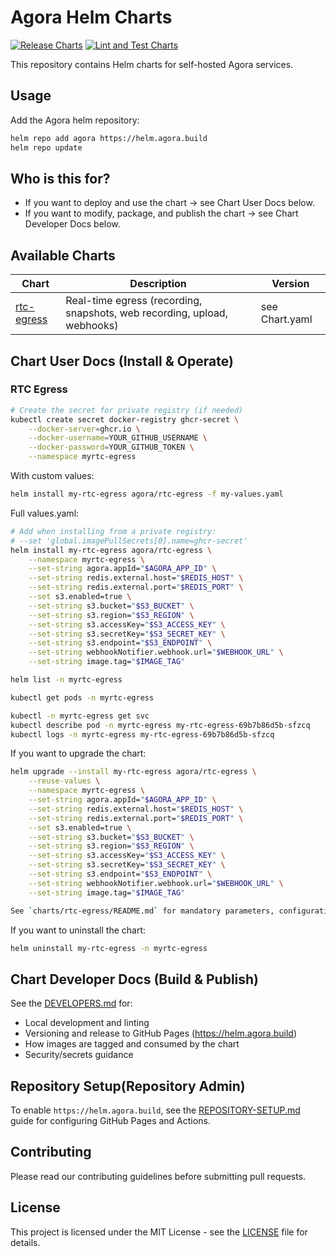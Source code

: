 # Agora Helm Charts

[![Release Charts](https://github.com/AgoraIO/helm-charts/actions/workflows/release.yml/badge.svg)](https://github.com/AgoraIO/helm-charts/actions/workflows/release.yml)
[![Lint and Test Charts](https://github.com/AgoraIO/helm-charts/actions/workflows/lint-test.yml/badge.svg)](https://github.com/AgoraIO/helm-charts/actions/workflows/lint-test.yml)

This repository contains Helm charts for self-hosted Agora services.

## Usage

Add the Agora helm repository:

```bash
helm repo add agora https://helm.agora.build
helm repo update
```

## Who is this for?

- If you want to deploy and use the chart → see Chart User Docs below.
- If you want to modify, package, and publish the chart → see Chart Developer Docs below.

## Available Charts

| Chart | Description | Version |
|-------|-------------|---------|
| [rtc-egress](./charts/rtc-egress) | Real-time egress (recording, snapshots, web recording, upload, webhooks) | see Chart.yaml |

## Chart User Docs (Install & Operate)

### RTC Egress

```bash
# Create the secret for private registry (if needed)
kubectl create secret docker-registry ghcr-secret \
    --docker-server=ghcr.io \
    --docker-username=YOUR_GITHUB_USERNAME \
    --docker-password=YOUR_GITHUB_TOKEN \
    --namespace myrtc-egress
```

With custom values:

```bash
helm install my-rtc-egress agora/rtc-egress -f my-values.yaml
```

Full values.yaml:

```bash
# Add when installing from a private registry:
# --set 'global.imagePullSecrets[0].name=ghcr-secret'
helm install my-rtc-egress agora/rtc-egress \
    --namespace myrtc-egress \
    --set-string agora.appId="$AGORA_APP_ID" \
    --set-string redis.external.host="$REDIS_HOST" \
    --set-string redis.external.port="$REDIS_PORT" \
    --set s3.enabled=true \
    --set-string s3.bucket="$S3_BUCKET" \
    --set-string s3.region="$S3_REGION" \
    --set-string s3.accessKey="$S3_ACCESS_KEY" \
    --set-string s3.secretKey="$S3_SECRET_KEY" \
    --set-string s3.endpoint="$S3_ENDPOINT" \
    --set-string webhookNotifier.webhook.url="$WEBHOOK_URL" \
    --set-string image.tag="$IMAGE_TAG"
```


```bash
helm list -n myrtc-egress
```

```bash
kubectl get pods -n myrtc-egress
```

```bash
kubectl -n myrtc-egress get svc
kubectl describe pod -n myrtc-egress my-rtc-egress-69b7b86d5b-sfzcq
kubectl logs -n myrtc-egress my-rtc-egress-69b7b86d5b-sfzcq
```

If you want to upgrade the chart:
```bash
helm upgrade --install my-rtc-egress agora/rtc-egress \
    --reuse-values \
    --namespace myrtc-egress \
    --set-string agora.appId="$AGORA_APP_ID" \
    --set-string redis.external.host="$REDIS_HOST" \
    --set-string redis.external.port="$REDIS_PORT" \
    --set s3.enabled=true \
    --set-string s3.bucket="$S3_BUCKET" \
    --set-string s3.region="$S3_REGION" \
    --set-string s3.accessKey="$S3_ACCESS_KEY" \
    --set-string s3.secretKey="$S3_SECRET_KEY" \
    --set-string s3.endpoint="$S3_ENDPOINT" \
    --set-string webhookNotifier.webhook.url="$WEBHOOK_URL" \
    --set-string image.tag="$IMAGE_TAG"

See `charts/rtc-egress/README.md` for mandatory parameters, configuration files, and architecture details.
```

If you want to uninstall the chart:
```bash
helm uninstall my-rtc-egress -n myrtc-egress
```

## Chart Developer Docs (Build & Publish)

See the [DEVELOPERS.md](docs/DEVELOPERS.md) for:
- Local development and linting
- Versioning and release to GitHub Pages (https://helm.agora.build)
- How images are tagged and consumed by the chart
- Security/secrets guidance

## Repository Setup(Repository Admin)

To enable `https://helm.agora.build`, see the [REPOSITORY-SETUP.md](docs/REPOSITORY-SETUP.md) guide for configuring GitHub Pages and Actions.

## Contributing

Please read our contributing guidelines before submitting pull requests.

## License

This project is licensed under the MIT License - see the [LICENSE](LICENSE) file for details.
